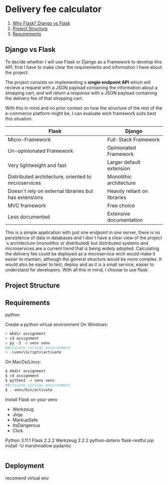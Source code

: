 # Delivery fee calculator <!-- API omit in toc -->
1. [Why Flask? Django vs Flask](#django-vs-flask)
2. [Project Structure](#project-structure)
3. [Requirements](#requirements)
## Django vs Flask

To decide whether I will use Flask or Django as a Framework to develop this API, first I have to make clear the requirements and information I have about the project. 

The project consists on implementing a **single endpoint API** which will recieve a request with a JSON payload containing the information about a shopping cart, and will return a response with a JSON payload containing the delivery fee of that shopping cart.

With this in mind and no prior context on how the structure of the rest of the e-commerce platform might be, I can evaluate wich framework suits best this situation.




| Flask                                                     | Django                         |
| ----------------------------------------------------------|--------------------------------|
| Micro-Framework                                           | Full-Stack Framework           |
| Un-opinionated Framework                                  | Opinionated Framework          |
| Very lightweight and fast                                 | Larger default extension       |
| Distributed architecture, oriented to microservices       | Monolithic architecture        |
| Doesn´t rely on external libraries but has extensions     | Heavily reliant on libraries   |
| MVC framework                                             | Free choice                    |
| Less documented                                        | Extensive documentation        |



This is a simple application with just one endpoint in one server, there is no persistence of data in databases and I don´t have a clear view of the project´s architecture (monolithic or distributed) but distributed systems and microservices are a current trend that is being widely adopted. Calculating the delivery fee could be deployed as a microservice wich would make it easier to mantain, although the general structure would be more complex. It would also be easier to test, deploy and as it is a small service, easier to understand for developers. With all this in mind, I choose to use flask.





## Project Structure


## Requirements
python

Create a python virtual environment
On Windows:
```bash 
> mkdir assignment
> cd assignment
> py -3 -m venv venv
#Activate virtual environment
> .\venv\Scripts\activate
```

On MacOs/Linux:
```bash 
$ mkdir assignment
$ cd assignment
$ python3 -m venv venv
#Activate virtual environment
$ . venv/bin/activate
```

Install Flask on your venv
- Werkzeug 
- Jinja 
- MarkupSafe
- ItsDangerous
- Click 

Python 3.11.1
Flask 2.2.2
Werkzeug 2.2.2
python-dotenv
flask-restful
pip install -U marshmallow
pydantic
```bash

```

## Deployment

recomend virtual env